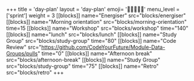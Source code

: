 +++
title = 'day-plan'
layout = 'day-plan'
emoji= '🧑🏾‍🤝‍🧑🏾'
menu_level = ['sprint']
weight = 3
[[blocks]]
name="Energiser"
src="blocks/energiser"
[[blocks]]
name="Morning orientation"
src="blocks/morning-orientation"
time=15
[[blocks]]
name="Workshop"
src="blocks/workshop"
time="140"
[[blocks]]
name="lunch"
src="blocks/lunch"
[[blocks]]
name="Study Group"
src="blocks/study-group"
time="80"
[[blocks]]
name="Code Review"
src="https://github.com/CodeYourFuture/Module-Data-Groups/pulls"
time="0"
[[blocks]]
name="Afternoon break"
src="blocks/afternoon-break"
[[blocks]]
name="Study Group"
src="blocks/study-group"
time="75"
[[blocks]]
name="Retro"
src="blocks/retro"
+++
